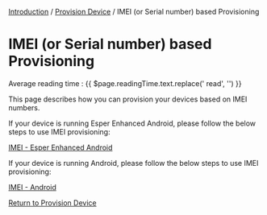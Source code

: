 [Introduction](../../index.md) / [Provision Device](../index.md) / IMEI (or Serial number) based Provisioning

# IMEI (or Serial number) based Provisioning
<div class="avg-reading-time" style="margin-top: 0rem;">Average reading time : {{ $page.readingTime.text.replace(' read', '') }}</div>

This page describes how you can provision your devices based on IMEI numbers.

If your device is running Esper Enhanced Android, please follow the below steps to use IMEI provisioning:

[IMEI - Esper Enhanced Android](esper-enhanced-android-os/index.md)

If your device is running Android, please follow the below steps to use IMEI provisioning:

[IMEI - Android](general-android-users/index.md)

[Return to Provision Device](../index.md)
